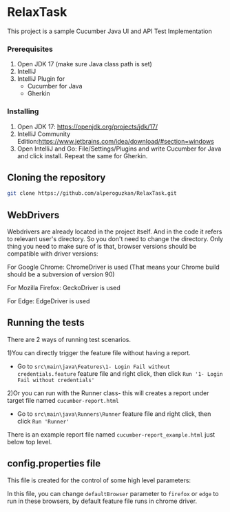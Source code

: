 # RelaxTask

This project is a sample Cucumber Java UI and API Test Implementation

### Prerequisites

1. Open JDK 17 (make sure Java class path is set)
2. IntelliJ 
3. IntelliJ Plugin for
    - Cucumber for Java
    - Gherkin

### Installing

1. Open JDK 17: https://openjdk.org/projects/jdk/17/
2. IntelliJ Community Edition:https://www.jetbrains.com/idea/download/#section=windows
3. Open IntelliJ and Go: File/Settings/Plugins and write Cucumber for Java and click install.
   Repeat the same for Gherkin.


## Cloning the repository


```bash
git clone https://github.com/alperoguzkan/RelaxTask.git
```


## WebDrivers

Webdrivers are already located in the project itself. And in the code it refers to relevant user's directory. So you don't need to change the directory. 
Only thing you need to make sure of is that, browser versions should be compatible with driver versions:

For Google Chrome: ChromeDriver  is used (That means your Chrome build should be a subversion of version 90)

For Mozilla Firefox: GeckoDriver is used 

For Edge: EdgeDriver is used 


## Running the tests

There are 2 ways of running test scenarios. 

1)You can directly trigger the feature file without having a report.
- Go to ```src\main\java\Features\1- Login Fail without credentials.feature``` 
feature file and right click, then click  ```Run '1- Login Fail without credentials'```


2)Or you can run with the Runner class- this will creates a report under target file named ```cucumber-report.html```
- Go to ```src\main\java\Runners\Runner``` 
feature file and right click, then click  ```Run 'Runner'```

There is an example report file named ```cucumber-report_example.html``` just below top level.

## config.properties file

This file is created for the control of some high level parameters:

In this file, you can change ```defaultBrowser``` parameter to ```firefox``` or ```edge``` to run in these browsers, by default feature file runs in chrome driver.
